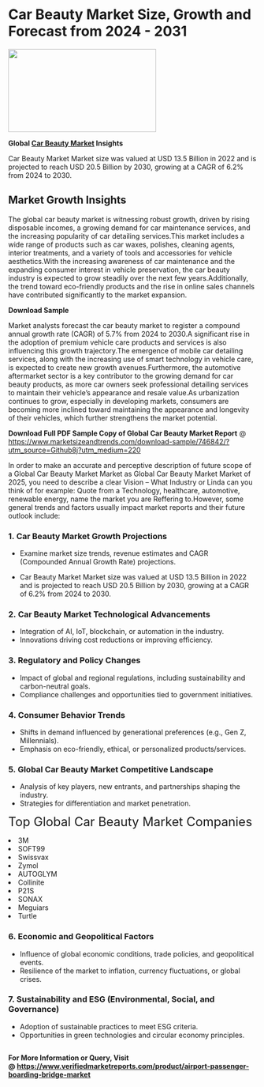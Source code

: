 <H1>Car Beauty Market Size, Growth and Forecast from 2024 - 2031</H1><img class="aligncenter size-medium wp-image-584254" src="https://thirdeyenews.in/wp-content/uploads/2024/09/Global-Market-Research-300x168.jpeg" alt="" width="300" height="168" /><p><strong>Global&nbsp;<a href="https://www.marketsizeandtrends.com/download-sample/746842/?utm_source=Github8j?utm_medium=220">Car Beauty Market</a> Insights</strong></p><p>Car Beauty Market Market size was valued at USD 13.5 Billion in 2022 and is projected to reach USD 20.5 Billion by 2030, growing at a CAGR of 6.2% from 2024 to 2030.</p><p><h2>Market Growth Insights</h2> <p>The global car beauty market is witnessing robust growth, driven by rising disposable incomes, a growing demand for car maintenance services, and the increasing popularity of car detailing services.This market includes a wide range of products such as car waxes, polishes, cleaning agents, interior treatments, and a variety of tools and accessories for vehicle aesthetics.With the increasing awareness of car maintenance and the expanding consumer interest in vehicle preservation, the car beauty industry is expected to grow steadily over the next few years.Additionally, the trend toward eco-friendly products and the rise in online sales channels have contributed significantly to the market expansion.</p> <p><strong>Download Sample</strong></p> <p>Market analysts forecast the car beauty market to register a compound annual growth rate (CAGR) of 5.7% from 2024 to 2030.A significant rise in the adoption of premium vehicle care products and services is also influencing this growth trajectory.The emergence of mobile car detailing services, along with the increasing use of smart technology in vehicle care, is expected to create new growth avenues.Furthermore, the automotive aftermarket sector is a key contributor to the growing demand for car beauty products, as more car owners seek professional detailing services to maintain their vehicle’s appearance and resale value.As urbanization continues to grow, especially in developing markets, consumers are becoming more inclined toward maintaining the appearance and longevity of their vehicles, which further strengthens the market potential.</p> <p><span class=""><strong>Download Full PDF Sample Copy of Global Car Beauty Market Report</strong> @ <a href="https://www.marketsizeandtrends.com/download-sample/746842/?utm_source=Github8j?utm_medium=220" target="_blank">https://www.marketsizeandtrends.com/download-sample/746842/?utm_source=Github8j?utm_medium=220</a></span></p><p>In order to make an accurate and perceptive description of future scope of a Global&nbsp;Car Beauty Market Market as Global&nbsp;Car Beauty Market Market of 2025, you need to describe a clear Vision &ndash; What Industry or Linda can you think of for example: Quote from a Technology, healthcare, automotive, renewable energy, name the market you are Reffering to.However, some general trends and factors usually impact market reports and their future outlook include:</p><h3>1.&nbsp;<strong>Car Beauty Market Growth Projections</strong></h3><ul><li>Examine market size trends, revenue estimates and CAGR (Compounded Annual Growth Rate) projections.</li><li><p>Car Beauty Market Market size was valued at USD 13.5 Billion in 2022 and is projected to reach USD 20.5 Billion by 2030, growing at a CAGR of 6.2% from 2024 to 2030.</p></li></ul><h3>2.&nbsp;<strong>Car Beauty Market Technological Advancements</strong></h3><ul><li>Integration of AI, IoT, blockchain, or automation in the industry.</li><li>Innovations driving cost reductions or improving efficiency.</li></ul><h3>3.&nbsp;<strong>Regulatory and Policy Changes</strong></h3><ul><li>Impact of global and regional regulations, including sustainability and carbon-neutral goals.</li><li>Compliance challenges and opportunities tied to government initiatives.</li></ul><h3>4.&nbsp;<strong>Consumer Behavior Trends</strong></h3><ul><li>Shifts in demand influenced by generational preferences (e.g., Gen Z, Millennials).</li><li>Emphasis on eco-friendly, ethical, or personalized products/services.</li></ul><h3>5.&nbsp;<strong>Global Car Beauty Market Competitive Landscape</strong></h3><ul><li>Analysis of key players, new entrants, and partnerships shaping the industry.</li><li>Strategies for differentiation and market penetration.</li></ul><p data-pm-slice="1 1 []"><span style="color: inherit; font-family: inherit; font-size: 25px;">Top Global Car Beauty Market Companies</span></p><div class="" data-test-id=""><p><li>3M</li><li> SOFT99</li><li> Swissvax</li><li> Zymol</li><li> AUTOGLYM</li><li> Collinite</li><li> P21S</li><li> SONAX</li><li> Meguiars</li><li> Turtle</li></p></div><h3>6.&nbsp;<strong>Economic and Geopolitical Factors</strong></h3><ul><li>Influence of global economic conditions, trade policies, and geopolitical events.</li><li>Resilience of the market to inflation, currency fluctuations, or global crises.</li></ul><h3>7.&nbsp;<strong>Sustainability and ESG (Environmental, Social, and Governance)</strong></h3><ul><li>Adoption of sustainable practices to meet ESG criteria.</li><li>Opportunities in green technologies and circular economy principles.</li></ul><h2><strong style="font-size: 14px;">For More Information or Query, Visit @&nbsp;</strong><a style="background-color: #ffffff; font-size: 14px;" href="https://www.marketsizeandtrends.com/report/car-beauty-market/" target="_blank">https://www.verifiedmarketreports.com/product/airport-passenger-boarding-bridge-market</a></h2>